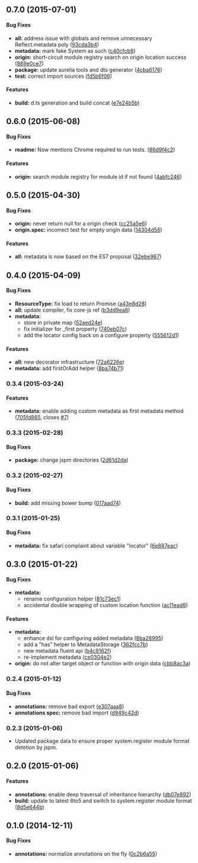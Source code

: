 ## 0.7.0 (2015-07-01)


#### Bug Fixes

* **all:** address issue with globals and remove unnecessary Reflect.metadata poly ([93cda3b4](https://github.com/aurelia/metadata/commit/93cda3b401e706b837fc398c1fc106e829e936fe))
* **metadata:** mark fake System as such ([c40cfcb8](https://github.com/aurelia/metadata/commit/c40cfcb87c3c788f607d3ff67bf494ca05f5be15))
* **origin:** short-circuit module registry search on origin location success ([889e0ce7](https://github.com/aurelia/metadata/commit/889e0ce753d40b320ca803a5e4b16e4716219707))
* **package:** update aurelia tools and dts generator ([4cba6176](https://github.com/aurelia/metadata/commit/4cba61761b80ad9241a2516c72bee5999abe8986))
* **test:** correct import sources ([fd5b6f06](https://github.com/aurelia/metadata/commit/fd5b6f0696aa8e735fcf59f633e7b7f75924932f))


#### Features

* **build:** d.ts generation and build concat ([e7e24b5b](https://github.com/aurelia/metadata/commit/e7e24b5b0502920c6616219d305134c1e69b4fea))


## 0.6.0 (2015-06-08)


#### Bug Fixes

* **readme:** Now mentions Chrome required to run tests. ([86d9f4c2](https://github.com/aurelia/metadata/commit/86d9f4c29c9a859bb22d981d30707c85761d5a38))


#### Features

* **origin:** search module registry for module id if not found ([4abfc246](https://github.com/aurelia/metadata/commit/4abfc2469da4db3d3a077cb733c75e0c364f7068))


## 0.5.0 (2015-04-30)


#### Bug Fixes

* **origin:** never return null for a origin check ([cc25a5e6](https://github.com/aurelia/metadata/commit/cc25a5e6f8e0336cd5817a3460f1921d83969af8))
* **origin.spec:** incorrect test for empty origin data ([14304d56](https://github.com/aurelia/metadata/commit/14304d562eb78c93264052bd1fe21eb74dd69842))


#### Features

* **all:** metadata is now based on the ES7 proposal ([32ebe967](https://github.com/aurelia/metadata/commit/32ebe9676b89156cda736ecdf106b92002275ffd))


## 0.4.0 (2015-04-09)


#### Bug Fixes

* **ResourceType:** fix load to return Promise ([a43e8d28](https://github.com/aurelia/metadata/commit/a43e8d28b7c85bcff20119de2b0c384a9853a50e))
* **all:** update compiler, fix core-js ref ([b3dd9ea8](https://github.com/aurelia/metadata/commit/b3dd9ea8619f90efbaf9ff2d6617b7d92ad348bb))
* **metadata:**
  * store in private map ([52aed24e](https://github.com/aurelia/metadata/commit/52aed24ec5f7f25477cb8021493232c49d67be8b))
  * fix initializer for _first property ([740eb07c](https://github.com/aurelia/metadata/commit/740eb07c39b883b1d4e08e5dc779ee9e960a4e07))
  * add the locator config back on a configure property ([555612d1](https://github.com/aurelia/metadata/commit/555612d1df56e18c75b2c27bb9c99e0449fefa7e))


#### Features

* **all:** new decorator infrastructure ([72a6226e](https://github.com/aurelia/metadata/commit/72a6226e202c28f538f1f6350a130d0d76e23fa9))
* **metadata:** add firstOrAdd helper ([8ba74b71](https://github.com/aurelia/metadata/commit/8ba74b710f78ddd3f6aa6b059ca54273e91ce960))


### 0.3.4 (2015-03-24)


#### Features

* **metadata:** enable adding custom metadata as first metadata method ([705fd865](https://github.com/aurelia/metadata/commit/705fd8650f8d5e20933582cf4d694062cc2e15de), closes [#7](https://github.com/aurelia/metadata/issues/7))


### 0.3.3 (2015-02-28)


#### Bug Fixes

* **package:** change jspm directories ([2d61d2da](https://github.com/aurelia/metadata/commit/2d61d2dae9b8ce6899afffccd8f93ee0b5de8010))


### 0.3.2 (2015-02-27)


#### Bug Fixes

* **build:** add missing bower bump ([017aad74](https://github.com/aurelia/metadata/commit/017aad746538ae3f65955e370b57f260946ed01b))


### 0.3.1 (2015-01-25)


#### Bug Fixes

* **metadata:** fix safari complaint about variable "locator" ([6e887eac](https://github.com/aurelia/metadata/commit/6e887eac6eb4a7cd74b3b87080c6169d180cfa8e))


## 0.3.0 (2015-01-22)


#### Bug Fixes

* **metadata:**
  * rename configuration helper ([81c73ec1](https://github.com/aurelia/metadata/commit/81c73ec13ceeb6f257d6ae7a6ca91a02ed43ddcf))
  * accidental double wrapping of custom location function ([ac11ead8](https://github.com/aurelia/metadata/commit/ac11ead8cdb031c51bf705ea7775108b6f29ddcb))


#### Features

* **metadata:**
  * enhance dsl for configuring added metadata ([8ba28995](https://github.com/aurelia/metadata/commit/8ba2899578cf1353e16f6e695ce93a538153d6bf))
  * add a "has" helper to MetadataStorage ([362fcc7b](https://github.com/aurelia/metadata/commit/362fcc7bfe4793cc2b2c296b33d21a5a6a9e99f8))
  * new metadata fluent api ([b4c8162f](https://github.com/aurelia/metadata/commit/b4c8162f3428b7aa09db4bd8dd01f6a5505bf7ef))
  * re-implement metadata ([ce0304e2](https://github.com/aurelia/metadata/commit/ce0304e2fdc1f2aa69c3146aa9c42a260d868c0e))
* **origin:**  do not alter target object or function with origin data ([cbb8ac3a](https://github.com/aurelia/metadata/commit/cbb8ac3aeb15873232d76a97d1ba97dd8aa63d91))


### 0.2.4 (2015-01-12)


#### Bug Fixes

* **annotations:** remove bad export ([e307aaa8](https://github.com/aurelia/metadata/commit/e307aaa80260b4c674dd6fb577d92be37c297916))
* **annotations spec:** remove bad import ([d949c42d](https://github.com/aurelia/metadata/commit/d949c42d8129829c5168fcf4b861d9e6231af11f))


### 0.2.3 (2015-01-06)

* Updated package data to ensure proper system.register module format detetion by jspm.

## 0.2.0 (2015-01-06)


#### Features

* **annotations:** enable deep traversal of inheritance hierarchy ([db07e892](https://github.com/aurelia/metadata/commit/db07e8920ea880ca16f3edc18afc0c99d79360fa))
* **build:** update to latest 6to5 and switch to system.register module format ([8d5e644b](https://github.com/aurelia/metadata/commit/8d5e644be29f42f27a0bb2d1e7b0ca63893d1735))


## 0.1.0 (2014-12-11)


#### Bug Fixes

* **annotations:** normalize annotations on the fly ([0c2b6a55](https://github.com/aurelia/metadata/commit/0c2b6a55feb08a6f56605dad245a83ce16172035))

